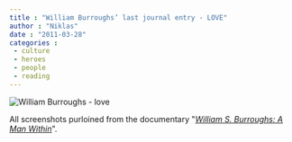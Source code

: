 ```yaml
---
title : "William Burroughs’ last journal entry - LOVE"
author : "Niklas"
date : "2011-03-28"
categories : 
 - culture
 - heroes
 - people
 - reading
---
```


![William Burroughs - love](http://farm6.static.flickr.com/5293/5565135454_216300d9f6.jpg)

All screenshots purloined from the documentary "[_William S. Burroughs: A Man Within_](http://www.imdb.com/title/tt1466072)".
